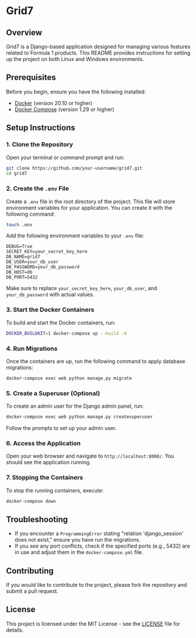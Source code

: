 
# Grid7 

## Overview

Grid7 is a Django-based application designed for managing various features related to Formula 1 products. This README provides instructions for setting up the project on both Linux and Windows environments.

## Prerequisites

Before you begin, ensure you have the following installed:

- [Docker](https://docs.docker.com/get-docker/) (version 20.10 or higher)
- [Docker Compose](https://docs.docker.com/compose/install/) (version 1.29 or higher)

## Setup Instructions

### 1. Clone the Repository

Open your terminal or command prompt and run:

```bash
git clone https://github.com/your-username/grid7.git
cd grid7
```

### 2. Create the `.env` File

Create a `.env` file in the root directory of the project. This file will store environment variables for your application. You can create it with the following command:

```bash
touch .env
```

Add the following environment variables to your `.env` file:

```env
DEBUG=True
SECRET_KEY=your_secret_key_here
DB_NAME=grid7
DB_USER=your_db_user
DB_PASSWORD=your_db_password
DB_HOST=db
DB_PORT=5432
```

Make sure to replace `your_secret_key_here`, `your_db_user`, and `your_db_password` with actual values.

### 3. Start the Docker Containers

To build and start the Docker containers, run:

```bash
DOCKER_BUILDKIT=1 docker-compose up --build -d
```

### 4. Run Migrations

Once the containers are up, run the following command to apply database migrations:

```bash
docker-compose exec web python manage.py migrate
```

### 5. Create a Superuser (Optional)

To create an admin user for the Django admin panel, run:

```bash
docker-compose exec web python manage.py createsuperuser
```

Follow the prompts to set up your admin user.

### 6. Access the Application

Open your web browser and navigate to `http://localhost:8000/`. You should see the application running.

### 7. Stopping the Containers

To stop the running containers, execute:

```bash
docker-compose down
```

## Troubleshooting

- If you encounter a `ProgrammingError` stating "relation 'django_session' does not exist," ensure you have run the migrations.
- If you see any port conflicts, check if the specified ports (e.g., 5432) are in use and adjust them in the `docker-compose.yml` file.

## Contributing

If you would like to contribute to the project, please fork the repository and submit a pull request.

## License

This project is licensed under the MIT License - see the [LICENSE](LICENSE) file for details.

